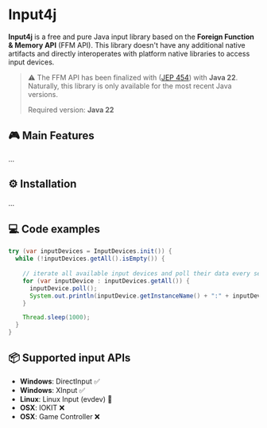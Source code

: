 # Input4j 

**Input4j** is a free and pure Java input library based on the **Foreign Function & Memory API** (FFM API). 
This library doesn't have any additional native artifacts and directly interoperates with 
platform native libraries to access input devices.

> ⚠ The FFM API has been finalized with ([JEP 454](https://openjdk.org/jeps/454)) with **Java 22**. Naturally, this library is only available for the most recent Java versions.
> 
> Required version: **Java 22**

## 🎮 Main Features
...
## ⚙️ Installation
...

## 💻 Code examples

```java
try (var inputDevices = InputDevices.init()) {
  while (!inputDevices.getAll().isEmpty()) {
    
    // iterate all available input devices and poll their data every second
    for (var inputDevice : inputDevices.getAll()) {
      inputDevice.poll();
      System.out.println(inputDevice.getInstanceName() + ":" + inputDevice.getComponents());
    }

    Thread.sleep(1000);
  }
}
```

## 📦 Supported input APIs
 * **Windows**: DirectInput ✅
 * **Windows**: XInput ✅
 * **Linux**: Linux Input (evdev) 🚧
 * **OSX**: IOKIT ❌
 * **OSX**: Game Controller ❌

